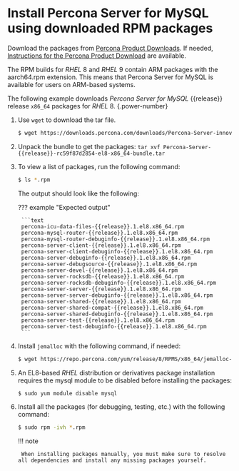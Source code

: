 # Install Percona Server for MySQL using downloaded RPM packages

Download the packages from [Percona Product Downloads](https://www.percona.com/downloads). If needed, [Instructions for the Percona Product Download](download-instructions.md) are available.

The RPM builds for *RHEL* 8 and *RHEL* 9 contain ARM packages with the aarch64.rpm extension. This means that Percona Server for MySQL is available for users on ARM-based systems.

The following example downloads *Percona Server for MySQL* {{release}} release `x86_64` packages for *RHEL* 8.
{.power-number}

1. Use `wget` to download the tar file.

	```{.bash data-prompt="$"}
	$ wget https://downloads.percona.com/downloads/Percona-Server-innovative-release/Percona-Server-{{release}}/binary/redhat/8/x86_64/Percona-Server-{{release}}-rfcee26ff-el8-x86_64-bundle.tar
	```

2. Unpack the bundle to get the packages: `tar xvf Percona-Server-{{release}}-rc59f87d2854-el8-x86_64-bundle.tar`

3. To view a list of packages, run the following command:

	```{.bash data-prompt="$"}
	$ ls *.rpm
	```
	The output should look like the following:
	
    ??? example "Expected output"

        ```text
        percona-icu-data-files-{{release}}.1.el8.x86_64.rpm
        percona-mysql-router-{{release}}.1.el8.x86_64.rpm
        percona-mysql-router-debuginfo-{{release}}.1.el8.x86_64.rpm
        percona-server-client-{{release}}.1.el8.x86_64.rpm
        percona-server-client-debuginfo-{{release}}.1.el8.x86_64.rpm
        percona-server-debuginfo-{{release}}.1.el8.x86_64.rpm
        percona-server-debugsource-{{release}}.1.el8.x86_64.rpm
        percona-server-devel-{{release}}.1.el8.x86_64.rpm
        percona-server-rocksdb-{{release}}.1.el8.x86_64.rpm
        percona-server-rocksdb-debuginfo-{{release}}.1.el8.x86_64.rpm
        percona-server-server-{{release}}.1.el8.x86_64.rpm
        percona-server-server-debuginfo-{{release}}.1.el8.x86_64.rpm
        percona-server-shared-{{release}}.1.el8.x86_64.rpm
        percona-server-shared-compat-{{release}}.1.el8.x86_64.rpm
        percona-server-shared-debuginfo-{{release}}.1.el8.x86_64.rpm
        percona-server-test-{{release}}.1.el8.x86_64.rpm
        percona-server-test-debuginfo-{{release}}.1.el8.x86_64.rpm
        ```
	

4. Install `jemalloc` with the following command, if needed:
	
	```{.bash data-prompt="$"}
	$ wget https://repo.percona.com/yum/release/8/RPMS/x86_64/jemalloc-3.6.0-1.el8.x86_64.rpm
	```

5. An EL8-based *RHEL* distribution or derivatives package installation requires the mysql module to be disabled before installing the packages:

	```{.bash data-prompt="$"}
	$ sudo yum module disable mysql
	```

6. Install all the packages (for debugging, testing, etc.) with the following command:

	```{.bash data-prompt="$"}
	$ sudo rpm -ivh *.rpm
	```

	!!! note
	
	    When installing packages manually, you must make sure to resolve all dependencies and install any missing packages yourself.